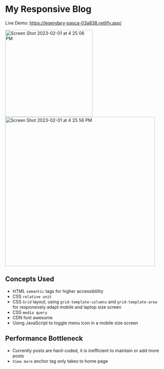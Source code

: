 # My Responsive Blog 

Live Demo: https://legendary-pasca-03a838.netlify.app/

<p>
<img width="280" alt="Screen Shot 2023-02-01 at 4 25 06 PM" src="https://user-images.githubusercontent.com/75557717/216200445-f2172b07-aed7-4be3-b181-f8a9a674831e.png">
<img width="480" alt="Screen Shot 2023-02-01 at 4 25 56 PM" src="https://user-images.githubusercontent.com/75557717/216200456-1bdc7725-60f8-484f-8d55-8ceb7a32d21c.png">
</p>


## Concepts Used
- HTML `semantic` tags for higher accessiblility
- CSS `relative unit`
- CSS `Grid` layout, using `grid-template-columns` and `grid-template-area` for responsively adapt mobile and laptop size screen
- CSS `media query`
- CDN font awesome
- Using JavaScript to toggle menu icon in a mobile size screen

## Performance Bottleneck
- Currently posts are hard-coded, it is inefficient to maintain or add more posts 
- `View more` anchor tag only takes to home page
